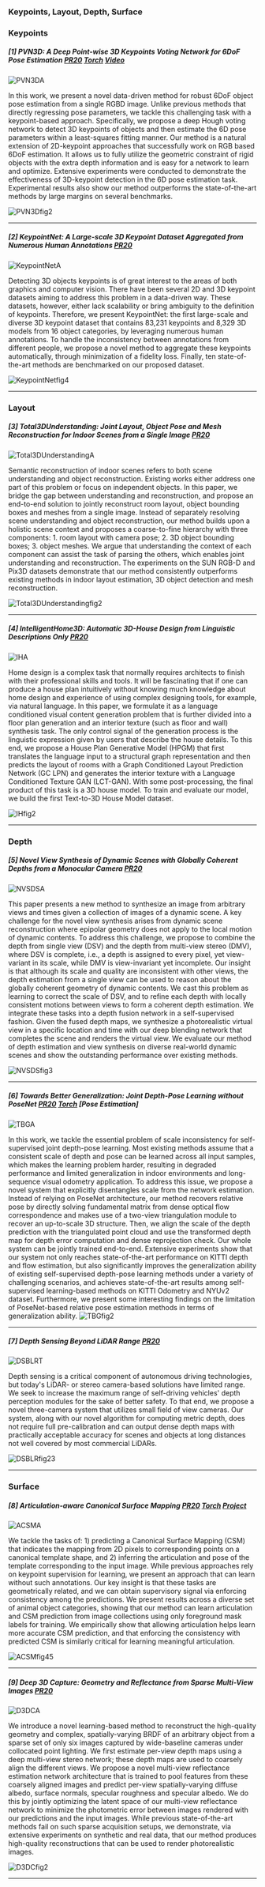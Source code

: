 

### Keypoints, Layout, Depth, Surface

### Keypoints

##### [1] PVN3D: A Deep Point-wise 3D Keypoints Voting Network for 6DoF Pose Estimation [PR20](https://arxiv.org/pdf/1911.04231.pdf) [Torch](<https://github.com/ethnhe/PVN3D>) [Video](<https://www.bilibili.com/video/av89408773/>) 

![PVN3DA](https://github.com/Pan3D/Daily-Paper-CVPR20/blob/master/Keypoints%2C%20Layout%2C%20Depth%2C%20Surface/PVN3DT.png)

In this work, we present a novel data-driven method for robust 6DoF object pose estimation from a single RGBD image. Unlike previous methods that directly regressing pose parameters, we tackle this challenging task with a keypoint-based approach. Specifically, we propose a deep Hough voting network to detect 3D keypoints of objects and then estimate the 6D pose parameters within a least-squares fitting manner. Our method is a natural extension of 2D-keypoint approaches that successfully work on RGB based 6DoF estimation. It allows us to fully utilize the geometric constraint of rigid objects with the extra depth information and is easy for a network to learn and optimize. Extensive experiments were conducted to demonstrate the effectiveness of 3D-keypoint detection in the 6D pose estimation task. Experimental results also show our method outperforms the state-of-the-art methods by large margins on several benchmarks.

![PVN3Dfig2](https://github.com/Pan3D/Daily-Paper-CVPR20/blob/master/Keypoints%2C%20Layout%2C%20Depth%2C%20Surface//PVN3Dfig2.png)

---

##### [2] KeypointNet: A Large-scale 3D Keypoint Dataset Aggregated from Numerous Human Annotations [PR20](<https://arxiv.org/pdf/2002.12687.pdf>)

![KeypointNetA](https://github.com/Pan3D/Daily-Paper-CVPR20/blob/master/Keypoints%2C%20Layout%2C%20Depth%2C%20Surface/KeypointNetT.png)

Detecting 3D objects keypoints is of great interest to the areas of both graphics and computer vision. There have been several 2D and 3D keypoint datasets aiming to address this problem in a data-driven way. These datasets, however, either lack scalability or bring ambiguity to the definition of keypoints. Therefore, we present KeypointNet: the first large-scale and diverse 3D keypoint dataset that contains 83,231 keypoints and 8,329 3D models from 16 object categories, by leveraging numerous human annotations. To handle the inconsistency between annotations from different people, we propose a novel method to aggregate these keypoints automatically, through minimization of a fidelity loss. Finally, ten state-of-the-art methods are benchmarked on our proposed dataset.

![KeypointNetfig4](https://github.com/Pan3D/Daily-Paper-CVPR20/blob/master/Keypoints%2C%20Layout%2C%20Depth%2C%20Surface/KeypointNetfig4.png)

------

### Layout

##### [3] Total3DUnderstanding: Joint Layout, Object Pose and Mesh Reconstruction  for Indoor Scenes from a Single Image [PR20](<https://arxiv.org/pdf/2002.12212.pdf>) 

![Total3DUnderstandingA](https://github.com/Pan3D/Daily-Paper-CVPR20/blob/master/Keypoints%2C%20Layout%2C%20Depth%2C%20Surface/Total3DUnderstandingT.png)

Semantic reconstruction of indoor scenes refers to both scene understanding and object reconstruction. Existing works either address one part of this problem or focus on independent objects. In this paper, we bridge the gap between understanding and reconstruction, and propose an end-to-end solution to jointly reconstruct room layout, object bounding boxes and meshes from a single image. Instead of separately resolving scene understanding and object reconstruction, our method builds upon a holistic scene context and proposes a coarse-to-fine hierarchy with three components: 1. room layout with camera pose; 2. 3D object bounding boxes; 3. object meshes. We argue that understanding the context of each component can assist the task of parsing the others, which enables joint understanding and reconstruction. The experiments on the SUN RGB-D and Pix3D datasets demonstrate that our method consistently outperforms existing methods in indoor layout estimation, 3D object detection and mesh reconstruction.

![Total3DUnderstandingfig2](https://github.com/Pan3D/Daily-Paper-CVPR20/blob/master/Keypoints%2C%20Layout%2C%20Depth%2C%20Surface/Total3DUnderstandingfig2.png)

---

##### [4] IntelligentHome3D: Automatic 3D-House Design from Linguistic Descriptions Only [PR20](<https://arxiv.org/pdf/2003.00397.pdf>) 

![IHA](https://github.com/Pan3D/Daily-Paper-CVPR20/blob/master/Keypoints%2C%20Layout%2C%20Depth%2C%20Surface/IHT.png)

Home design is a complex task that normally requires architects to finish with their professional skills and tools. It will be fascinating that if one can produce a house plan intuitively without knowing much knowledge about home design and experience of using complex designing tools, for example, via natural language. In this paper, we formulate it as a language conditioned visual content generation problem that is further divided into a floor plan generation and an interior texture (such as floor and wall) synthesis task. The only control signal of the generation process is the linguistic expression given by users that describe the house details. To this end, we propose a House Plan Generative Model (HPGM) that first translates the language input to a structural graph representation and then predicts the layout of rooms with a Graph Conditioned Layout Prediction Network (GC LPN) and generates the interior texture with a Language Conditioned Texture GAN (LCT-GAN). With some post-processing, the final product of this task is a 3D house model. To train and evaluate our model, we build the first Text-to-3D House Model dataset.

![IHfig2](https://github.com/Pan3D/Daily-Paper-CVPR20/blob/master/Keypoints%2C%20Layout%2C%20Depth%2C%20Surface/IHfig2.png)

------

### Depth

##### [5] Novel View Synthesis of Dynamic Scenes with Globally Coherent Depths from a Monocular Camera [PR20](https://arxiv.org/pdf/2004.01294.pdf) 

![NVSDSA](https://github.com/Pan3D/Daily-Paper-CVPR20/blob/master/Keypoints%2C%20Layout%2C%20Depth%2C%20Surface/NVST.png)

This paper presents a new method to synthesize an image from arbitrary views and times given a collection of images of a dynamic scene. A key challenge for the novel view synthesis arises from dynamic scene reconstruction where epipolar geometry does not apply to the local motion of dynamic contents. To address this challenge, we propose to combine the depth from single view (DSV) and the depth from multi-view stereo (DMV), where DSV is complete, i.e., a depth is assigned to every pixel, yet view-variant in its scale, while DMV is view-invariant yet incomplete. Our insight is that although its scale and quality are inconsistent with other views, the depth estimation from a single view can be used to reason about the globally coherent geometry of dynamic contents. We cast this problem as learning to correct the scale of DSV, and to refine each depth with locally consistent motions between views to form a coherent depth estimation. We integrate these tasks into a depth fusion network in a self-supervised fashion. Given the fused depth maps, we synthesize a photorealistic virtual view in a specific location and time with our deep blending network that completes the scene and renders the virtual view. We evaluate our method of depth estimation and view synthesis on diverse real-world dynamic scenes and show the outstanding performance over existing methods.

![NVSDSfig3](https://github.com/Pan3D/Daily-Paper-CVPR20/blob/master/Keypoints%2C%20Layout%2C%20Depth%2C%20Surface/NVSDSfig3.png)

----

##### [6] Towards Better Generalization: Joint Depth-Pose Learning without PoseNet [PR20](https://arxiv.org/pdf/2004.01314.pdf) [Torch](https://github.com/B1ueber2y/TrianFlow) [Pose Estimation]

![TBGA](https://github.com/Pan3D/Daily-Paper-CVPR20/blob/master/Keypoints%2C%20Layout%2C%20Depth%2C%20Surface/TBGT.png)

In this work, we tackle the essential problem of scale inconsistency for self-supervised joint depth-pose learning. Most existing methods assume that a consistent scale of depth and pose can be learned across all input samples, which makes the learning problem harder, resulting in degraded performance and limited generalization in indoor environments and long-sequence visual odometry application. To address this issue, we propose a novel system that explicitly disentangles scale from the network estimation. Instead of relying on PoseNet architecture, our method recovers relative pose by directly solving fundamental matrix from dense optical flow correspondence and makes use of a two-view triangulation module to recover an up-to-scale 3D structure. Then, we align the scale of the depth prediction with the triangulated point cloud and use the transformed depth map for depth error computation and dense reprojection check. Our whole system can be jointly trained end-to-end. Extensive experiments show that our system not only reaches state-of-the-art performance on KITTI depth and flow estimation, but also significantly improves the generalization ability of existing self-supervised depth-pose learning methods under a variety of challenging scenarios, and achieves state-of-the-art results among self-supervised learning-based methods on KITTI Odometry and NYUv2 dataset. Furthermore, we present some interesting findings on the limitation of PoseNet-based relative pose estimation methods in terms of generalization ability. ![TBGfig2](https://github.com/Pan3D/Daily-Paper-CVPR20/blob/master/Keypoints%2C%20Layout%2C%20Depth%2C%20Surface/TBGfig2.png)

------


##### [7] Depth Sensing Beyond LiDAR Range [PR20](https://arxiv.org/pdf/2004.03048.pdf) 

![DSBLRT](https://github.com/Pan3D/Daily-Paper-CVPR20/blob/master/Keypoints%2C%20Layout%2C%20Depth%2C%20Surface/DSBLRT.png)

Depth sensing is a critical component of autonomous driving technologies, but today's LiDAR- or stereo camera-based solutions have limited range. We seek to increase the maximum range of self-driving vehicles' depth perception modules for the sake of better safety. To that end, we propose a novel three-camera system that utilizes small field of view cameras. Our system, along with our novel algorithm for computing metric depth, does not require full pre-calibration and can output dense depth maps with practically acceptable accuracy for scenes and objects at long distances not well covered by most commercial LiDARs.

![DSBLRfig23](https://github.com/Pan3D/Daily-Paper-CVPR20/blob/master/Keypoints%2C%20Layout%2C%20Depth%2C%20Surface/DSBLRfig23.png)

-------

### Surface

##### [8] Articulation-aware Canonical Surface Mapping [PR20](https://arxiv.org/pdf/2004.00614.pdf) [Torch](https://github.com/nileshkulkarni/acsm/) [Project](https://nileshkulkarni.github.io/acsm/) 

![ACSMA](https://github.com/Pan3D/Daily-Paper-CVPR20/blob/master/Keypoints%2C%20Layout%2C%20Depth%2C%20Surface/ACSMT.png)

We tackle the tasks of: 1) predicting a Canonical Surface Mapping (CSM) that indicates the mapping from 2D pixels to corresponding points on a canonical template shape, and 2) inferring the articulation and pose of the template corresponding to the input image. While previous approaches rely on keypoint supervision for learning, we present an approach that can learn without such annotations. Our key insight is that these tasks are geometrically related, and we can obtain supervisory signal via enforcing consistency among the predictions. We present results across a diverse set of animal object categories, showing that our method can learn articulation and CSM prediction from image collections using only foreground mask labels for training. We empirically show that allowing articulation helps learn more accurate CSM prediction, and that enforcing the consistency with predicted CSM is similarly critical for learning meaningful articulation.

![ACSMfig45](https://github.com/Pan3D/Daily-Paper-CVPR20/blob/master/Keypoints%2C%20Layout%2C%20Depth%2C%20Surface/ACSMfig45.png)

---

##### [9] Deep 3D Capture: Geometry and Reflectance from Sparse Multi-View Images [PR20](https://arxiv.org/pdf/2003.12642.pdf) 

![D3DCA](https://github.com/Pan3D/Daily-Paper-CVPR20/blob/master/Keypoints%2C%20Layout%2C%20Depth%2C%20Surface/D3DCT.png)

We introduce a novel learning-based method to reconstruct the high-quality geometry and complex, spatially-varying BRDF of an arbitrary object from a sparse set of only six images captured by wide-baseline cameras under collocated point lighting. We first estimate per-view depth maps using a deep multi-view stereo network; these depth maps are used to coarsely align the different views. We propose a novel multi-view reflectance estimation network architecture that is trained to pool features from these coarsely aligned images and predict per-view spatially-varying diffuse albedo, surface normals, specular roughness and specular albedo. We do this by jointly optimizing the latent space of our multi-view reflectance network to minimize the photometric error between images rendered with our predictions and the input images. While previous state-of-the-art methods fail on such sparse acquisition setups, we demonstrate, via extensive experiments on synthetic and real data, that our method produces high-quality reconstructions that can be used to render photorealistic images.

![D3DCfig2](https://github.com/Pan3D/Daily-Paper-CVPR20/blob/master/Keypoints%2C%20Layout%2C%20Depth%2C%20Surface/D3DCfig2.png)

------

